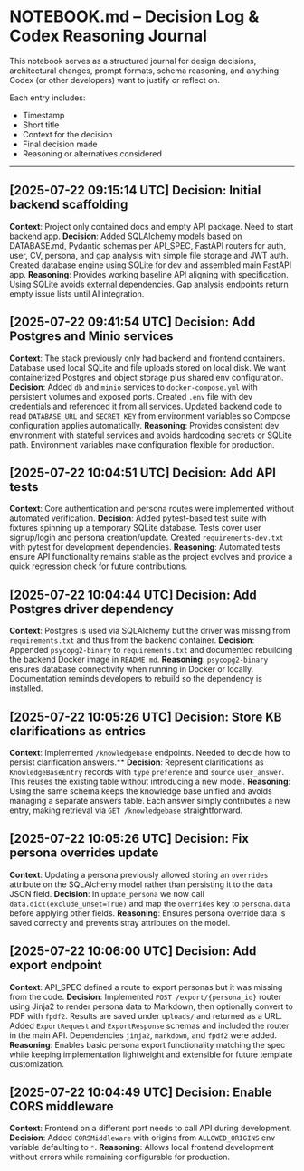 # NOTEBOOK.md – Decision Log & Codex Reasoning Journal

This notebook serves as a structured journal for design decisions, architectural changes, prompt formats, schema reasoning, and anything Codex (or other developers) want to justify or reflect on.

Each entry includes:
- Timestamp
- Short title
- Context for the decision
- Final decision made
- Reasoning or alternatives considered

---
## [2025-07-22 09:15:14 UTC] Decision: Initial backend scaffolding
**Context**: Project only contained docs and empty API package. Need to start backend app.
**Decision**: Added SQLAlchemy models based on DATABASE.md, Pydantic schemas per API_SPEC, FastAPI routers for auth, user, CV, persona, and gap analysis with simple file storage and JWT auth. Created database engine using SQLite for dev and assembled main FastAPI app.
**Reasoning**: Provides working baseline API aligning with specification. Using SQLite avoids external dependencies. Gap analysis endpoints return empty issue lists until AI integration.
## [2025-07-22 09:41:54 UTC] Decision: Add Postgres and Minio services
**Context**: The stack previously only had backend and frontend containers. Database used local SQLite and file uploads stored on local disk. We want containerized Postgres and object storage plus shared env configuration.
**Decision**: Added `db` and `minio` services to `docker-compose.yml` with persistent volumes and exposed ports. Created `.env` file with dev credentials and referenced it from all services. Updated backend code to read `DATABASE_URL` and `SECRET_KEY` from environment variables so Compose configuration applies automatically.
**Reasoning**: Provides consistent dev environment with stateful services and avoids hardcoding secrets or SQLite path. Environment variables make configuration flexible for production.
## [2025-07-22 10:04:51 UTC] Decision: Add API tests
**Context**: Core authentication and persona routes were implemented without automated verification.
**Decision**: Added pytest-based test suite with fixtures spinning up a temporary SQLite database. Tests cover user signup/login and persona creation/update. Created `requirements-dev.txt` with pytest for development dependencies.
**Reasoning**: Automated tests ensure API functionality remains stable as the project evolves and provide a quick regression check for future contributions.
## [2025-07-22 10:04:44 UTC] Decision: Add Postgres driver dependency
**Context**: Postgres is used via SQLAlchemy but the driver was missing from `requirements.txt` and thus from the backend container.
**Decision**: Appended `psycopg2-binary` to `requirements.txt` and documented rebuilding the backend Docker image in `README.md`.
**Reasoning**: `psycopg2-binary` ensures database connectivity when running in Docker or locally. Documentation reminds developers to rebuild so the dependency is installed.
## [2025-07-22 10:05:26 UTC] Decision: Store KB clarifications as entries
**Context**: Implemented `/knowledgebase` endpoints. Needed to decide how to persist clarification answers.**
**Decision**: Represent clarifications as `KnowledgeBaseEntry` records with `type` `preference` and `source` `user_answer`. This reuses the existing table without introducing a new model.
**Reasoning**: Using the same schema keeps the knowledge base unified and avoids managing a separate answers table. Each answer simply contributes a new entry, making retrieval via `GET /knowledgebase` straightforward.
## [2025-07-22 10:05:26 UTC] Decision: Fix persona overrides update
**Context**: Updating a persona previously allowed storing an `overrides` attribute on the SQLAlchemy model rather than persisting it to the `data` JSON field.
**Decision**: In `update_persona` we now call `data.dict(exclude_unset=True)` and map the `overrides` key to `persona.data` before applying other fields.
**Reasoning**: Ensures persona override data is saved correctly and prevents stray attributes on the model.
## [2025-07-22 10:06:00 UTC] Decision: Add export endpoint
**Context**: API_SPEC defined a route to export personas but it was missing from the code.
**Decision**: Implemented `POST /export/{persona_id}` router using Jinja2 to render persona data to Markdown, then optionally convert to PDF with `fpdf2`. Results are saved under `uploads/` and returned as a URL. Added `ExportRequest` and `ExportResponse` schemas and included the router in the main API. Dependencies `jinja2`, `markdown`, and `fpdf2` were added.
**Reasoning**: Enables basic persona export functionality matching the spec while keeping implementation lightweight and extensible for future template customization.
## [2025-07-22 10:04:49 UTC] Decision: Enable CORS middleware
**Context**: Frontend on a different port needs to call API during development.
**Decision**: Added `CORSMiddleware` with origins from `ALLOWED_ORIGINS` env variable defaulting to `*`.
**Reasoning**: Allows local frontend development without errors while remaining configurable for production.
